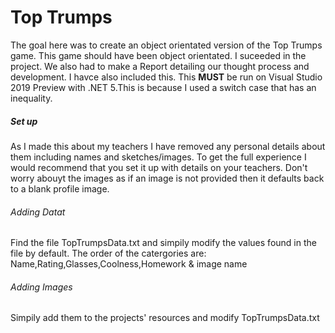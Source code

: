 <h1>Top Trumps</h1>

The goal here was to create an object orientated version of the Top Trumps game. This game should have been object orientated. I suceeded in the project. We also had to make a 
Report detailing our thought process and development. I havce also included this. This <b>MUST</b> be run on Visual Studio 2019 Preview with .NET 5.This is because I used a switch
case that has an inequality.

<h5>Set up</h5>
As I made this about my teachers I have removed any personal details about them including names and sketches/images. To get the full experience I would recommend that you set it up
with details on your teachers. Don't worry abouyt the images as if an image is not provided then it defaults back to a blank profile image.

<h6>Adding Datat</h6>
Find the file TopTrumpsData.txt and simpily modify the values found in the file by default. The order of the catergories are: Name,Rating,Glasses,Coolness,Homework & image name

<h6>Adding Images</h6>
Simpily add them to the projects' resources and modify TopTrumpsData.txt
